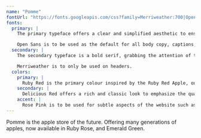 ```yaml
---
name: "Pomme"
fontUrl: "https://fonts.googleapis.com/css?family=Merriweather:700|Open+Sans:400,700"
fonts:
  primary: |
    The primary typeface offers a clear and simplified aesthetic to ensure that the user is able to get the information that they need. The sans serif font reflects the modern style that is evident throughout the website.

    Open Sans is to be used as the default for all body copy, captions, descriptors.
  secondary: |
    The secondary typeface is a bold serif, grabbing the attention of the user. Emphasis is added when this font is used, while remaining in the style of the rest of the modern website.

    Merriweather is to only be used on headers.
  colors:
    primary: |
      Ruby Red is the primary colour inspired by the Ruby Red Apple, our flagship product. It offers an inviting tone, creating a pleasing experience for the user as they browse the website. To be used on nav elements, headers (h1), buttons, and highlighting features.
    secondary: |
      Delicious Red offers a rich and classic look to emphasize the quality that Pomme has to offer. The secondary colour is to be used for headers (h2 and smaller), links, button hover states and status states.
    accent: |
      Rose Pink is to be used for subtle aspects of the website such as, underlines, tables, buttons on cards.
---
```


Pomme is the apple store of the future. Offering many generations of apples, now available in Ruby Rose, and Emerald Green.
